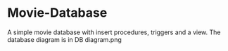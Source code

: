 # Movie-Database
A simple movie database with insert procedures, triggers and a view.
The database diagram is  in DB diagram.png
